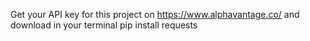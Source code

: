 Get your API key for this project on https://www.alphavantage.co/
and download in your terminal pip install requests
